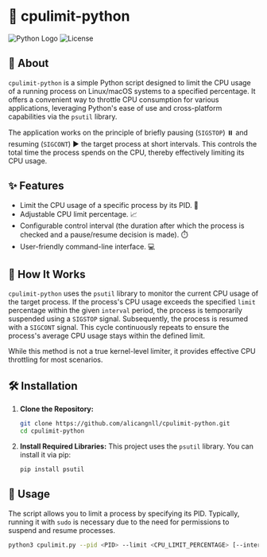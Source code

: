 # 🚀 cpulimit-python

![Python Logo](https://img.shields.io/badge/python-3.x-blue.svg)
![License](https://img.shields.io/badge/license-MIT-green.svg)

## 📖 About

`cpulimit-python` is a simple Python script designed to limit the CPU usage of a running process on Linux/macOS systems to a specified percentage. It offers a convenient way to throttle CPU consumption for various applications, leveraging Python's ease of use and cross-platform capabilities via the `psutil` library.

The application works on the principle of briefly pausing (`SIGSTOP`) ⏸️ and resuming (`SIGCONT`) ▶️ the target process at short intervals. This controls the total time the process spends on the CPU, thereby effectively limiting its CPU usage.

## ✨ Features

* Limit the CPU usage of a specific process by its PID. 🎯
* Adjustable CPU limit percentage. 📈
* Configurable control interval (the duration after which the process is checked and a pause/resume decision is made). ⏱️
* User-friendly command-line interface. 💻

## 🧠 How It Works

`cpulimit-python` uses the `psutil` library to monitor the current CPU usage of the target process. If the process's CPU usage exceeds the specified `limit` percentage within the given `interval` period, the process is temporarily suspended using a `SIGSTOP` signal. Subsequently, the process is resumed with a `SIGCONT` signal. This cycle continuously repeats to ensure the process's average CPU usage stays within the defined limit.

While this method is not a true kernel-level limiter, it provides effective CPU throttling for most scenarios.

## 🛠️ Installation

1.  **Clone the Repository:**
    ```bash
    git clone https://github.com/alicangnll/cpulimit-python.git
    cd cpulimit-python
    ```

2.  **Install Required Libraries:**
    This project uses the `psutil` library. You can install it via pip:
    ```bash
    pip install psutil
    ```

## 🚀 Usage

The script allows you to limit a process by specifying its PID. Typically, running it with `sudo` is necessary due to the need for permissions to suspend and resume processes.

```bash
python3 cpulimit.py --pid <PID> --limit <CPU_LIMIT_PERCENTAGE> [--interval <INTERVAL_SECONDS>]